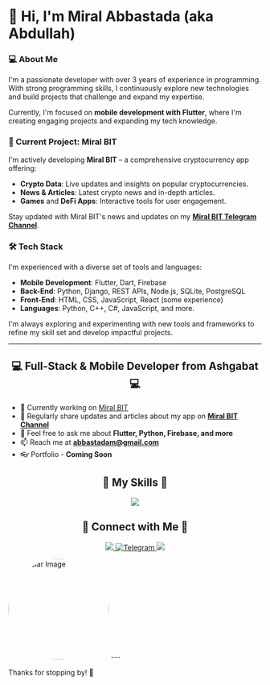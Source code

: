 # 👋 Hi, I'm Miral Abbastada (aka Abdullah)

### 💻 About Me
I'm a passionate developer with over 3 years of experience in programming. With strong programming skills, I continuously explore new technologies and build projects that challenge and expand my expertise.

Currently, I'm focused on **mobile development with Flutter**, where I'm creating engaging projects and expanding my tech knowledge.

### 📱 Current Project: Miral BIT
I'm actively developing **Miral BIT** – a comprehensive cryptocurrency app offering:
- **Crypto Data**: Live updates and insights on popular cryptocurrencies.
- **News & Articles**: Latest crypto news and in-depth articles.
- **Games** and **DeFi Apps**: Interactive tools for user engagement.

Stay updated with Miral BIT's news and updates on my **[Miral BIT Telegram Channel](https://t.me/miralbit)**.

### 🛠 Tech Stack
I'm experienced with a diverse set of tools and languages:
- **Mobile Development**: Flutter, Dart, Firebase
- **Back-End**: Python, Django, REST APIs, Node.js, SQLite, PostgreSQL
- **Front-End**: HTML, CSS, JavaScript, React (some experience)
- **Languages**: Python, C++, C#, JavaScript, and more.

I'm always exploring and experimenting with new tools and frameworks to refine my skill set and develop impactful projects.

---

<h2 align="center">💻 Full-Stack & Mobile Developer from Ashgabat 💻</h2>

- 🔭 Currently working on [Miral BIT](https://t.me/miralbit)
- 📝 Regularly share updates and articles about my app on **[Miral BIT Channel](https://t.me/miralbit)**
- 💬 Feel free to ask me about **Flutter, Python, Firebase, and more**
- 📫 Reach me at **[abbastadam@gmail.com](mailto:abbastadam@gmail.com)**
- 👓 Portfolio - **Coming Soon**

<h2 align="center">🏹 My Skills 🏹</h2>

<p align="center">
  <a href="https://skillicons.dev">
    <img src="https://skillicons.dev/icons?i=figma,flutter,firebase,androidstudio,html,css,js,py,django,pycharm,dart,github,gitlab,git,nodejs,react,vite,linux,sqlite,vscode,postman" />
  </a>
</p>

<h2 align="center">🤙 Connect with Me 🤙</h2>

<p align="center">
  <a href="mailto:abbastadam@gmail.com">
    <img src="https://skillicons.dev/icons?i=gmail" />
  </a>
  <a href="https://t.me/MiralAbbastada">
    <img src="https://cdn.iconscout.com/icon/free/png-256/free-telegram-logo-icon-download-in-svg-png-gif-file-formats--social-media-pack-logos-icons-5314546.png?f=webp&w=48" alt="Telegram"/>
  </a>
  <a href="https://www.instagram.com/abbastadamiral/">
    <img src="https://skillicons.dev/icons?i=instagram" />
  </a>
</p>

<img src="https://github.com/user-attachments/asset-c48d-463d-84bb-c215ede002das/4c68709d" alt="Circular Image" style="border-radius: 50%; width: 200px; height: 200px;" />
---

Thanks for stopping by! 🚀
